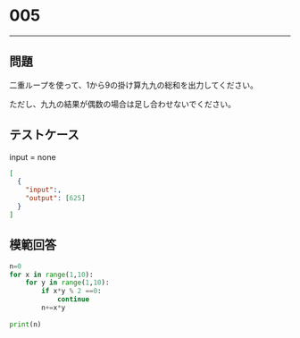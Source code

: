 
# 005

---

## 問題

二重ループを使って、1から9の掛け算九九の総和を出力してください。

ただし、九九の結果が偶数の場合は足し合わせないでください。

## テストケース

input = none

```json
[
  {
    "input":,
    "output": [625]
  }
]
```

## 模範回答

```python
n=0
for x in range(1,10):
    for y in range(1,10):
        if x*y % 2 ==0:
            continue
        n+=x*y
        
print(n)
```